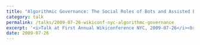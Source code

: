 ```yaml
---
title: "Algorithmic Governance: The Social Roles of Bots and Assisted Editing Tools"
category: talk
permalink: /talks/2009-07-26-wikiconf-nyc-algorithmc-governance
excerpt: '<i>Talk at First Annual Wikiconference NYC, 2009-07-26</i><br/>'
date: 2009-07-26
---
```

